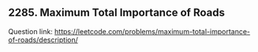 ## 2285. Maximum Total Importance of Roads

Question link: https://leetcode.com/problems/maximum-total-importance-of-roads/description/